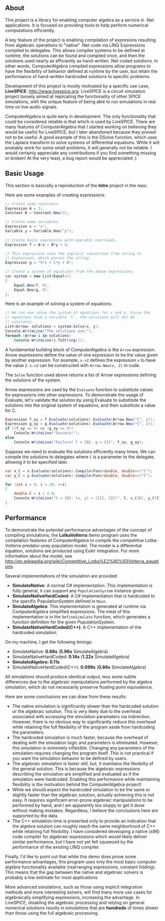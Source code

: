 About
-----

This project is a library for enabling computer algebra as a service in .Net applications. It is focused on providing tools to help perform numerical computations efficiently.

A key feature of the project is enabling compilation of expresions resulting from algebraic operations to "native" .Net code via LINQ Expressions compiled to delegates. This allows complex systems to be defined at runtime, the solutions can be found and compiled once, and then the solutions used nearly as efficiently as hand-written .Net coded solutions. In other words, ComputerAlgebra compiled expressions allow programs to have the flexibility of behavior defined at runtime by the user, but retain the performance of hand-written hardcoded solutions to specific problems.

Development of this project is mostly motivated by a specific use case, **LiveSPICE**: http://www.livespice.org. LiveSPICE is a circuit simulation project loosely aimed at replicating the functionality of other SPICE simulations, with the unique feature of being able to run simulations in real time on live audio signals.

ComputerAlgebra is quite early in development. The only functionality that could be considered reliable is that which is used by LiveSPICE. There are many features of ComputerAlgebra that I started working on believing they would be useful for LiveSPICE, but I later abandoned because they proved not to be useful. A good example of this is the DSolve function, which uses the Laplace transform to solve systems of differential equations. While it will probably work for some small problems, it will generally not be reliable. I would certainly appreciate any contributions if you find something missing or broken! At the very least, a bug report would be appreciated :)

Basic Usage
-----------

This section is basically a reproduction of the **Intro** project in the repo. 

Here are some examples of creating expressions:

```csharp
// Create some constants.
Expression A = 2;
Constant B = Constant.New(3);

// Create some variables.
Expression x = "x";
Variable y = Variable.New("y");
            
// Create basic expression with operator overloads.
Expression f = A*x + B*y + 4;

// This expression uses the implicit conversion from string to
// Expression, which parses the string.
Expression g = "5*x + C*y + 8";

// Create a system of equations from the above expressions.
var system = new List<Equal>()
{
    Equal.New(f, 0),
    Equal.New(g, 0),
};
```

Here is an example of solving a system of equations:

```csharp
// We can now solve the system of equations for x and y. Since the
// equations have a variable 'C', the solutions will not be
// constants.
List<Arrow> solutions = system.Solve(x, y);
Console.WriteLine("The solutions are:");
foreach (Arrow i in solutions)
    Console.WriteLine(i.ToString());
```

A fundamental building block of ComputerAlgebra is the `Arrow` expression. Arrow expressions define the value of one expression to be the value given by another expression. For example, `x->2` defines the expression `x` to have the value `2`. `x->2` can be constructed with `Arrow.New(x, 2)` in code.

The `Solve` function used above returns a list of Arrow expressions defining the solutions of the system. 

Arrow expressions are used by the `Evaluate` function to substitute values for expressions into other expressions. To demonstrate the usage of Evaluate, let's validate the solution by using Evaluate to substitute the solutions into the original system of equations, and then substitute a value for C.

```csharp
Expression f_xy = f.Evaluate(solutions).Evaluate(Arrow.New("C", 2));
Expression g_xy = g.Evaluate(solutions).Evaluate(Arrow.New("C", 2));
if ((f_xy == 0) && (g_xy == 0))
    Console.WriteLine("Success!");
else
    Console.WriteLine("Failure! f = {0}, g = {1}", f_xy, g_xy);
```

Suppose we need to evaluate the solutions efficiently many times. We can compile the solutions to delegates where `C` is a parameter to the delegate, allowing it to be specified later.

```csharp
var x_C = x.Evaluate(solutions).Compile<Func<double, double>>("C");
var y_C = y.Evaluate(solutions).Compile<Func<double, double>>("C");

for (int i = 0; i < 20; ++i)
{
    double C = i / 2.0;
    Console.WriteLine("C = {0}: (x, y) = ({1}, {2})", C, x_C(C), y_C(C));
}
```

Performance
-----------

To demonstrate the potential performance advantages of the concept of compiling simulations, the **LotkaVolterra** demo program uses the compilation features of ComputerAlgebra to compile the competitive Lotka-Volterra predator-prey population model. The model is a differential equation, solutions are produced using Euler integration. For more information about the model, see http://en.wikipedia.org/wiki/Competitive_Lotka%E2%80%93Volterra_equations.

Several implementations of the simulation are provided:

* **SimulateNative**: A normal C# implementation. This implementation is fully general, it can support any `PopulationSystem` instance given.
* **SimulateNativeHardCoded**: A C# implementation that is hardcoded to the specific PopulationSystem defined in `Main`.
* **SimulateAlgebra**: This implementation is generated at runtime via ComputerAlgebra simplified expressions. The meat of this implementation is in the `DefineSimulate` function, which generates a function definition for the given PopulationSystem.
* **SimulateNativeHardCoded(C++)**: A C++ implementation of the hardcoded simulation.

On my machine, I get the following timings:

* SimulateNative: **0.68s** (**5.96x** SimulateAlgebra)
* SimulateNativeHardCoded: **0.14s** (**1.22x** SimulateAlgebra)
* **SimulateAlgebra: 0.11s**
* SimulateNativeHardCoded(C++): **0.099s** (**0.86x** SimulateAlgebra)

All simulations should produce identical output, less some subtle differences due to the algebraic manipulations performed by the algebra simulation, which do not necessarily preserve floating point equivalence.

Here are some conclusions we can draw from these results:

* The native simulation is significantly slower than the hardcoded solution or the algebraic solution. This is very likely due to the overhead associated with accessing the simulation parameters via indirection. However, there is no obvious way to significantly reduce this overhead while retaining the full flexibility of the program aside from hardcoding the parameters.
* The hardcoded simulation is much faster, because the overhead of dealing with the simulation logic and parameters is eliminated. However, this simulation is extremely inflexible. Changing any parameters of the simulation requires changing the program itself. This is not practical if you want the simulation behavior to be defined by users.
* The algebraic simulation is faster still, but, it maintains the flexibilty of the general solution. This is because the algebraic expressions describing the simulation are simplified and evaluated as if the simulation were hardcoded. Enabling this performance while maintaining flexibility is the motivation behind the ComputerAlgebra project!
* While we should expect the hardcoded simulation to be the same or slightly faster than the algebraic solution, actually achieving this is not easy. It requires significant error-prone algebraic manipulations to be performed by hand, and I am apparently too sloppy to get it done without making mistakes. Regardless, I believe the conclusions here are supported by the data.
* The C++ simulation time is presented only to provide an indication that the algebra solution can roughly reach the same neighborhood of C++ while retaining full flexibility. I have considered developing a native (x86) code compiler for algebraic expressions which would likely deliver similar performance, but I have not yet felt squeezed by the performance of the existing LINQ compiler.

Finally, I'd like to point out that while this demo does prove some performance advantages, this program uses only the most basic computer algebra functionality available (rearranging expressions, constant folding). This means that the gap between the native and algebraic solvers is probably a low estimate for most applications.

More advanced simulations, such as those using implicit integration methods and more interesting solvers, will find many more use cases for algebraically simplifying expressions, increasing the advantage. In LiveSPICE, disabling the algebraic processing and relying on general numerical solutions results in simulations that are **hundreds** of times slower than those using the full algebraic processing.
